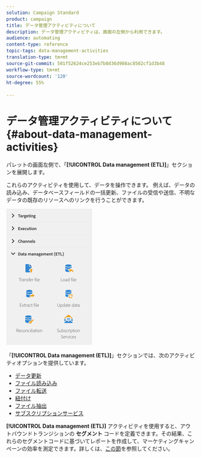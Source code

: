 ```yaml
---
solution: Campaign Standard
product: campaign
title: データ管理アクティビティについて
description: データ管理アクティビティは、画面の左側から利用できます。
audience: automating
content-type: reference
topic-tags: data-management-activities
translation-type: tm+mt
source-git-commit: 501f52624ce253eb7b0d36d908ac8502cf1d3b48
workflow-type: tm+mt
source-wordcount: '120'
ht-degree: 55%

---
```



# データ管理アクティビティについて{#about-data-management-activities}

パレットの画面左側で、「**[!UICONTROL Data management (ETL)]**」セクションを展開します。

これらのアクティビティを使用して、データを操作できます。 例えば、データの読み込み、データベースフィールドの一括更新、ファイルの受信や送信、不明なデータの既存のリソースへのリンクを行うことができます。

![](assets/wkf_etl_activities.png)

「**[!UICONTROL Data management (ETL)]**」セクションでは、次のアクティビティオプションを提供しています。

* [データ更新](../../automating/using/update-data.md)
* [ファイル読み込み](../../automating/using/load-file.md)
* [ファイル転送](../../automating/using/transfer-file.md)
* [紐付け](../../automating/using/reconciliation.md)
* [ファイル抽出](../../automating/using/extract-file.md)
* [サブスクリプションサービス](../../automating/using/subscription-services.md)

**[!UICONTROL Data management (ETL)]** アクティビティを使用すると、アウトバウンドトランジションの **セグメント** コードを定義できます。その結果、これらのセグメントコードに基づいてレポートを作成して、マーケティングキャンペーンの効率を測定できます。詳しくは、[この節](../../reporting/using/creating-a-report-workflow-segment.md)を参照してください。
